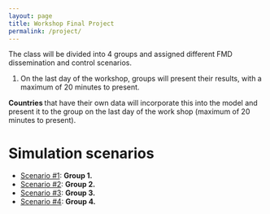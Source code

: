 ```yaml
---
layout: page
title: Workshop Final Project
permalink: /project/
---
```


The class will be divided into 4 groups and assigned different FMD dissemination and control scenarios.

<ol>
  <li> On the last day of the workshop, groups will present their results, with a maximum of 20 minutes to present.</li>
</ol>

<strong>Countries  </strong>   that have their own data will incorporate this into the model and present it to the group on the last day of the work shop (maximum of 20 minutes to present).

# Simulation scenarios

* [Scenario #1](https://github.com/machado-lab/MHASpread_workshop_PAHO/tree/main/Control_action_scenarios/scenario_1/): <strong> Group 1. </strong> 
* [Scenario #2](https://github.com/machado-lab/MHASpread_workshop_PAHO/tree/main/Control_action_scenarios/scenario_2): <strong> Group 2.</strong> 
* [Scenario #3](https://github.com/machado-lab/MHASpread_workshop_PAHO/tree/main/Control_action_scenarios/scenario_3): <strong> Group 3.</strong> 
* [Scenario #4](https://github.com/machado-lab/MHASpread_workshop_PAHO/tree/main/Control_action_scenarios/scenario_4): <strong> Group 4.</strong> 
